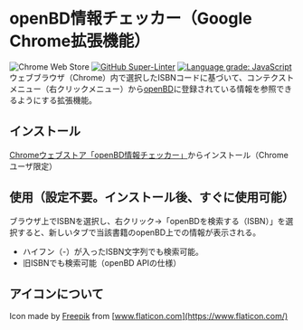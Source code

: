 # openBD情報チェッカー（Google Chrome拡張機能）
![Chrome Web Store](https://img.shields.io/chrome-web-store/v/jmbcpombnleepfponcjibgeohkfcocgg) [![GitHub Super-Linter](https://github.com/ttsukagoshi/chrome-ext_openBD-checker/workflows/Lint%20Code%20Base/badge.svg)](https://github.com/marketplace/actions/super-linter) [![Language grade: JavaScript](https://img.shields.io/lgtm/grade/javascript/g/ttsukagoshi/chrome-ext_openBD-checker.svg?logo=lgtm&logoWidth=18)](https://lgtm.com/projects/g/ttsukagoshi/chrome-ext_openBD-checker/context:javascript)  
ウェブブラウザ（Chrome）内で選択したISBNコードに基づいて、コンテクストメニュー（右クリックメニュー）から[openBD](https://openbd.jp/)に登録されている情報を参照できるようにする拡張機能。

## インストール
[Chromeウェブストア「openBD情報チェッカー」](https://chrome.google.com/webstore/detail/openbd%E6%83%85%E5%A0%B1%E3%83%81%E3%82%A7%E3%83%83%E3%82%AB%E3%83%BC/jmbcpombnleepfponcjibgeohkfcocgg?hl=ja)からインストール（Chromeユーザ限定）

## 使用（設定不要。インストール後、すぐに使用可能）
ブラウザ上でISBNを選択し、右クリック→「openBDを検索する（ISBN）」を選択すると、新しいタブで当該書籍のopenBD上での情報が表示される。
- ハイフン（-）が入ったISBN文字列でも検索可能。
- 旧ISBNでも検索可能（openBD APIの仕様）

## アイコンについて
Icon made by [Freepik](https://www.flaticon.com/authors/freepik) from [www.flaticon.com](https://www.flaticon.com/)

